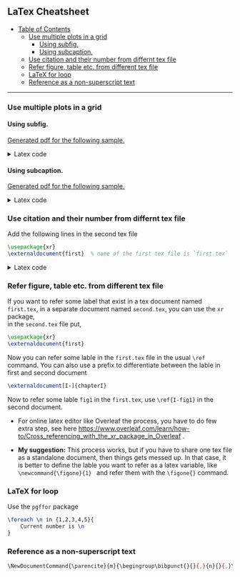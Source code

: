 ## LaTex Cheatsheet


- [Table of Contents](#latex-cheatsheet)
	- [Use multiple plots in a grid](#use-multiple-plots-in-a-grid)
		- [Using subfig.](#using-subfig)
		- [Using subcaption.](#using-subcaption)
	- [Use citation and their number from differnt tex file](#use-citation-and-their-number-from-differnt-tex-file)
	- [Refer figure, table etc. from different tex file](#refer-figure-table-etc-from-different-tex-file)
	- [LaTeX for loop](#latex-for-loop)
	- [Reference as a non-superscript text](#reference-as-a-non-superscript-text)

---

### Use multiple plots in a grid

#### Using subfig. 
[Generated pdf for the following sample.](../pdfs/doc1.pdf)

<details>	
<summary> Latex code </summary> 



```tex
% for settting up page
\documentclass[a4,12pt]{article}
\textheight 9.0in
\textwidth 6.8in
\topmargin -0.7cm
\oddsidemargin -0.5cm
\renewcommand{\baselinestretch}{1.5}

%---------------------------------------------------------------------
% Using subfig
%--------------------------------------------------------------------


\usepackage{graphicx}  %  remove it in production
\usepackage{subfig} % for images in grid
\usepackage{floatrow} % provides the `\sidesubfloat` command for putting the caption is side
\usepackage{hyperref} % for referening with hyperlink
\usepackage{color} 


\captionsetup[subfigure]{justification=raggedright,farskip=12pt,captionskip=12pt,position=auto,labelfont=bf}
\floatsetup[figure]{style=plain,subcapbesideposition=top}
\hypersetup{colorlinks=true,citecolor=blue,linkcolor=blue}


\begin{document}

\begin{figure}[H]
    \centering
    \subfloat[Sub fig 1 \label{mysubfig1}]{\includegraphics[width=.46\textwidth]{example-image-a}}\hfill
    \subfloat[Sub fig 2 \label{mysubfig2}]{\includegraphics[width=.46\textwidth]{example-image-b}}\\
    \subfloat[Sub fig 3 \label{mysubfig3}]{\includegraphics[width=.46\textwidth]{example-image-c}}\hfill
    \subfloat[Sub fig 4 \label{mysubfig4}]{\includegraphics[width=.46\textwidth]{example-image-plain}}\\
    \caption{A sample image grid with \ref{mysubfig1}, \ref{mysubfig2},\ref{mysubfig3},\ref{mysubfig4}. 
        Full image can be referred \ref{fulfig1}}
    \label{fulfig1}
\end{figure}


\captionsetup[subfigure]{labelformat=brace}   % changing the caption index style to a right side brace

\begin{figure}[H]
    \centering
    \sidesubfloat[\label{test1}]{\includegraphics[width=.45\textwidth]{example-image-a}}\hfill
    \sidesubfloat[\label{test2}]{\includegraphics[width=.45\textwidth]{example-image-b}}\\\vspace{1cm}
    \sidesubfloat[\label{test3}]{\includegraphics[width=.45\textwidth]{example-image-c}}\hfill
    \sidesubfloat[\label{test4}]{\includegraphics[width=.45\textwidth]{example-image-plain}}\\
    \caption{A sample image grid with image with subcaptions on top left corner.}
    \label{sidfig}
\end{figure}



\captionsetup[subfigure]{labelformat=simple}     % Set subcaption style without braces
\renewcommand{\thesubfigure}{(\alph{subfigure})} % and explicitly set braces in the subcaption style itself

\begin{figure}[H]
    \centering
    \subfloat[Sub fig 1 \label{mysubfig11}]{\includegraphics[width=.46\textwidth]{example-image-a}}\hfill
    \subfloat[Sub fig 2 \label{mysubfig21}]{\includegraphics[width=.46\textwidth]{example-image-b}}\\
    \subfloat[Sub fig 3 \label{mysubfig31}]{\includegraphics[width=.46\textwidth]{example-image-c}}\hfill
    \subfloat[Sub fig 4 \label{mysubfig41}]{\includegraphics[width=.46\textwidth]{example-image-plain}}\\
    \caption{Image grid with subfigure reference as braces (unlike the Figure \ref{fulfig1}) \ref{mysubfig11}, \ref{mysubfig21},\ref{mysubfig31},\ref{mysubfig41}.}
    \label{fulfig11}
\end{figure}


\end{document}
```

</details>   


#### Using subcaption. 
[Generated pdf for the following sample.](../pdfs/doc2.pdf)

<details>	
<summary> Latex code </summary> 



```tex
% for settting up page
\documentclass[a4,12pt]{article}
\textheight 9.0in
\textwidth 6.8in
\topmargin -0.7cm
\oddsidemargin -0.5cm
\renewcommand{\baselinestretch}{1.5}

%---------------------------------------------------------------------
% Using subcaption
%--------------------------------------------------------------------


\usepackage{graphicx}  % demo means use images for demo purpose, remove it in production

\usepackage{caption}
\usepackage{subcaption}

\usepackage{hyperref} % for referening with hyperlink
\usepackage{color} 
\hypersetup{colorlinks=true,citecolor=blue,linkcolor=blue}
\captionsetup[subfigure]{font={bf,small}, skip=1pt, margin=-0.7cm, labelformat=simple,justification=RaggedRight}

\renewcommand{\thesubfigure}{(\alph{subfigure})}
\begin{document}


\begin{figure}
	\begin{subfigure}[b]{0.3\textwidth}
		\centering
		\includegraphics[width=\textwidth]{example-image-plain}
		\caption{Subfig 1}
		\label{subfig1}
	\end{subfigure}
	\hfill
	\begin{subfigure}[b]{0.3\textwidth}
		\includegraphics[width=\textwidth]{example-image-plain}
		\caption{Subfig 2}
		\label{subfig2}
	\end{subfigure}
	\hfill
	\begin{subfigure}[b]{0.3\textwidth}
		\includegraphics[width=\textwidth]{example-image-plain}
		\caption{Subfig 3}
		\label{subfig3}
	\end{subfigure}
	\caption{Three simple graphs}
	\label{fig:three graphs}
\end{figure}

\captionsetup[subfigure]{singlelinecheck=false}


\begin{figure}
	\begin{subfigure}[b]{0.3\textwidth}
		\centering
		\caption{}
		\includegraphics[width=\textwidth]{example-image-plain}
	\end{subfigure}
	\hfill
	\begin{subfigure}[b]{0.3\textwidth}
		\caption{}
		\includegraphics[width=\textwidth]{example-image-plain}
	\end{subfigure}
	\hfill
	\begin{subfigure}[b]{0.3\textwidth}
		\caption{}
		\includegraphics[width=\textwidth]{example-image-plain}
	\end{subfigure}
	\caption{Three simple graphs but caption on top}
	\label{fig:three graphs6}
\end{figure}


\end{document}
```

</details>	



### Use citation and their number from differnt tex file
Add the following lines in the second tex file

```tex
\usepackage{xr} 
\externaldocument{first}  % name of the first tex file is `first.tex`
```


<details>	
<summary> Latex code </summary> 

File `first.tex`
```tex
\documentclass{article}


\begin{document} 
This interesting book \cite{book}. 

\begin{thebibliography}{10}
\bibitem{book}
  M. Hill.
  \newblock Book.
  \newblock  2018.

\bibitem{book2}
  M. Grace.
  \newblock Other book.
  \newblock  2019.
\end{thebibliography}
\end{document}
```

File `second.tex`
```tex
\documentclass{article}

\usepackage{xr} 
\externaldocument{first}

\begin{document} 
Please read \cite{book2}.
\end{document}
```

</details>





### Refer figure, table etc. from different tex file
If you want to refer some label that exist in a tex document named `first.tex`, in a separate document named `second.tex`, you can use the `xr` package,  
in the `second.tex` file put,  
```tex
\usepackage{xr}
\externaldocument{first}
```
Now you can refer some lable in the `first.tex` file in the usual `\ref` command. You can also use a prefix to differentiate between the lable in first and second document
```tex
\externaldocument[I-]{chapterI}
```
Now to refer some lable `fig1` in the `first.tex`, use `\ref{I-fig1}` in the second document.  

- For online latex editor like Overleaf the process, you have to do few extra step, see here https://www.overleaf.com/learn/how-to/Cross_referencing_with_the_xr_package_in_Overleaf .

* **My suggestion:** This process works, but if you have to share one tex file as a standalone document, then things gets messed up. In that case, it is better to define the lable you want to refer as a latex variable, like `\newcommand{\figone}{1} ` and refer them with the `\figone{}` command.


### LaTeX for loop
Use the `pgffor` package
```tex
\foreach \n in {1,2,3,4,5}{
	Current number is \n
}
```


### Reference as a non-superscript text
```bash
\NewDocumentCommand{\parencite}{m}{\begingroup\bibpunct{}{}{,}{n}{}{,}\cite{#1}\endgroup}
```